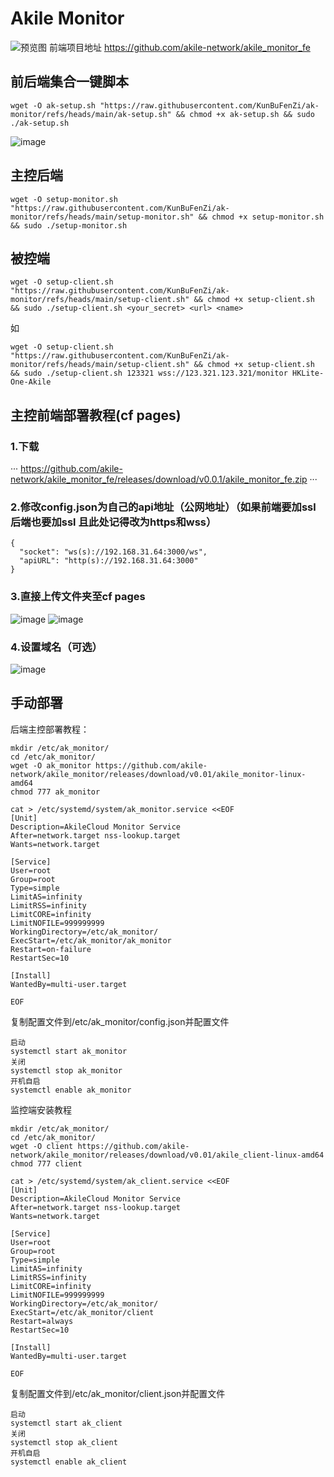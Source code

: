 # Akile Monitor

![预览图](https://github.com/akile-network/akile_monitor/blob/main/akile_monitor.jpg?raw=true)
前端项目地址 https://github.com/akile-network/akile_monitor_fe

## 前后端集合一键脚本

```
wget -O ak-setup.sh "https://raw.githubusercontent.com/KunBuFenZi/ak-monitor/refs/heads/main/ak-setup.sh" && chmod +x ak-setup.sh && sudo ./ak-setup.sh
```
![image](https://github.com/user-attachments/assets/43379572-4f24-4e7e-9972-f5452c322640)


## 主控后端

```
wget -O setup-monitor.sh "https://raw.githubusercontent.com/KunBuFenZi/ak-monitor/refs/heads/main/setup-monitor.sh" && chmod +x setup-monitor.sh && sudo ./setup-monitor.sh
```

## 被控端

```
wget -O setup-client.sh "https://raw.githubusercontent.com/KunBuFenZi/ak-monitor/refs/heads/main/setup-client.sh" && chmod +x setup-client.sh && sudo ./setup-client.sh <your_secret> <url> <name>
```
如
```
wget -O setup-client.sh "https://raw.githubusercontent.com/KunBuFenZi/ak-monitor/refs/heads/main/setup-client.sh" && chmod +x setup-client.sh && sudo ./setup-client.sh 123321 wss://123.321.123.321/monitor HKLite-One-Akile
```

## 主控前端部署教程(cf pages)

### 1.下载
···
https://github.com/akile-network/akile_monitor_fe/releases/download/v0.0.1/akile_monitor_fe.zip
···

### 2.修改config.json为自己的api地址（公网地址）（如果前端要加ssl 后端也要加ssl 且此处记得改为https和wss）

```
{
  "socket": "ws(s)://192.168.31.64:3000/ws",
  "apiURL": "http(s)://192.168.31.64:3000"
}
```

### 3.直接上传文件夹至cf pages

![image](https://github.com/user-attachments/assets/c9e5a950-045a-4a7f-8b30-00899994c8cf)
![image](https://github.com/user-attachments/assets/c4096133-694d-4c2a-8d90-f92e48de6e9b)

### 4.设置域名（可选）

![image](https://github.com/user-attachments/assets/14adc0cf-2292-4148-a913-7a466e441d71)


## 手动部署

后端主控部署教程：
```
mkdir /etc/ak_monitor/
cd /etc/ak_monitor/
wget -O ak_monitor https://github.com/akile-network/akile_monitor/releases/download/v0.01/akile_monitor-linux-amd64
chmod 777 ak_monitor

cat > /etc/systemd/system/ak_monitor.service <<EOF
[Unit]
Description=AkileCloud Monitor Service
After=network.target nss-lookup.target
Wants=network.target

[Service]
User=root
Group=root
Type=simple
LimitAS=infinity
LimitRSS=infinity
LimitCORE=infinity
LimitNOFILE=999999999
WorkingDirectory=/etc/ak_monitor/
ExecStart=/etc/ak_monitor/ak_monitor
Restart=on-failure
RestartSec=10

[Install]
WantedBy=multi-user.target

EOF
```


复制配置文件到/etc/ak_monitor/config.json并配置文件

```
启动
systemctl start ak_monitor
关闭
systemctl stop ak_monitor
开机自启
systemctl enable ak_monitor
```


监控端安装教程
```
mkdir /etc/ak_monitor/
cd /etc/ak_monitor/
wget -O client https://github.com/akile-network/akile_monitor/releases/download/v0.01/akile_client-linux-amd64
chmod 777 client

cat > /etc/systemd/system/ak_client.service <<EOF
[Unit]
Description=AkileCloud Monitor Service
After=network.target nss-lookup.target
Wants=network.target

[Service]
User=root
Group=root
Type=simple
LimitAS=infinity
LimitRSS=infinity
LimitCORE=infinity
LimitNOFILE=999999999
WorkingDirectory=/etc/ak_monitor/
ExecStart=/etc/ak_monitor/client
Restart=always
RestartSec=10

[Install]
WantedBy=multi-user.target

EOF
```
复制配置文件到/etc/ak_monitor/client.json并配置文件

```
启动
systemctl start ak_client
关闭
systemctl stop ak_client
开机自启
systemctl enable ak_client
```
